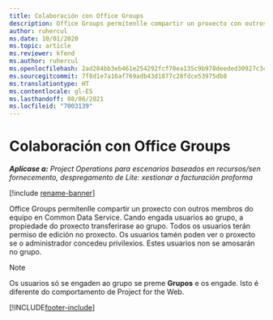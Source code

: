 ```yaml
---
title: Colaboración con Office Groups
description: Office Groups permítenlle compartir un proxecto con outros membros do equipo dentro de Common Data Service.
author: ruhercul
ms.date: 10/01/2020
ms.topic: article
ms.reviewer: kfend
ms.author: ruhercul
ms.openlocfilehash: 2ad284bb3eb461e254292fcf78ea135c9b978deeded30927c3c442afc2ec0b7e
ms.sourcegitcommit: 7f8d1e7a16af769adb43d1877c28fdce53975db8
ms.translationtype: HT
ms.contentlocale: gl-ES
ms.lasthandoff: 08/06/2021
ms.locfileid: "7003139"
---
```

# <a name="collaboration-with-office-groups"></a>Colaboración con Office Groups

_**Aplícase a:** Project Operations para escenarios baseados en recursos/sen fornecemento, despregamento de Lite: xestionar a facturación proforma_

[!include [rename-banner](~/includes/cc-data-platform-banner.md)]

Office Groups permítenlle compartir un proxecto con outros membros do equipo en Common Data Service. Cando engada usuarios ao grupo, a propiedade do proxecto transferirase ao grupo. Todos os usuarios terán permiso de edición no proxecto. Os usuarios tamén poden ver o proxecto se o administrador concedeu privilexios. Estes usuarios non se amosarán no grupo.

> [!NOTE] 
> Os usuarios só se engaden ao grupo se preme **Grupos** e os engade. Isto é diferente do comportamento de Project for the Web. 



[!INCLUDE[footer-include](../includes/footer-banner.md)]